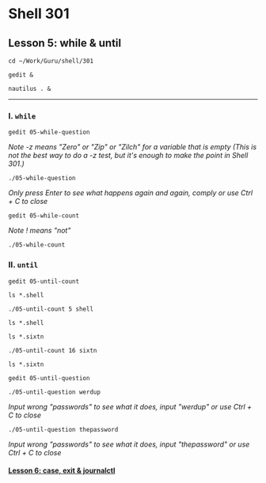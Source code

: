# Shell 301
## Lesson 5: while & until

`cd ~/Work/Guru/shell/301`

`gedit &`

`nautilus . &`
___

### I. `while`

`gedit 05-while-question`

*Note -z means "Zero" or "Zip" or "Zilch" for a variable that is empty (This is not the best way to do a -z test, but it's enough to make the point in Shell 301.)*

`./05-while-question`

*Only press Enter to see what happens again and again, comply or use Ctrl + C to close*

`gedit 05-while-count`

*Note ! means "not"*

`./05-while-count`

### II. `until`

`gedit 05-until-count`

`ls *.shell`

`./05-until-count 5 shell`

`ls *.shell`

`ls *.sixtn`

`./05-until-count 16 sixtn`

`ls *.sixtn`

`gedit 05-until-question`

`./05-until-question werdup`

*Input wrong "passwords" to see what it does, input "werdup" or use Ctrl + C to close*

`./05-until-question thepassword`

*Input wrong "passwords" to see what it does, input "thepassword" or use Ctrl + C to close*

#### [Lesson 6: case, exit & journalctl](https://github.com/inkVerb/guru/blob/master/301-shell/Lesson-06.md)
